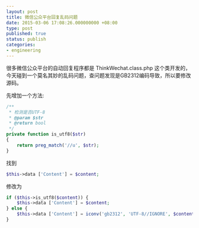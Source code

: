 ```yaml
---
layout: post
title: 微信公众平台回复乱码问题
date: 2015-03-06 17:08:26.000000000 +08:00
type: post
published: true
status: publish
categories:
- engineering
---
```

很多微信公众平台的自动回复程序都是 ThinkWechat.class.php 这个类开发的，今天碰到一个莫名其妙的乱码问题，查问题发现是GB2312编码导致，所以要修改源码。

先增加一个方法:

```php
/**
 * 检测是否UTF-8
 * @param $str
 * @return bool
 */
private function is_utf8($str)
{
    return preg_match('//u', $str);
}
```

找到

```php
$this->data ['Content'] = $content;
```

修改为

```php
if ($this->is_utf8($content)) {
    $this->data ['Content'] = $content;
} else {
    $this->data ['Content'] = iconv('gb2312', 'UTF-8//IGNORE', $content);
}
```
